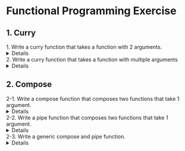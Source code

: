 # Functional Programming Exercise

## 1. Curry

<summary>
1. Write a curry function that takes a function with 2 arguments.
<details>

```js

```

Currying in JS transforms a function with multiple arguments into a nested series of functions that take a single argument.

</details>
</summary>

<summary>
2. Write a curry function that takes a function with multiple arguments
<details>

```js

```

</details>
</summary>

## 2. Compose

<summary>
2-1. Write a compose function that composes two functions that take 1 argument.
<details>

```js

```

</details>
</summary>

<summary>
2-2. Write a pipe function that composes two functions that take 1 argument.
<details>

```js

```

</details>
</summary>

<summary>
2-3. Write a generic compose and pipe function.
<details>

```js

```

</details>
</summary>
